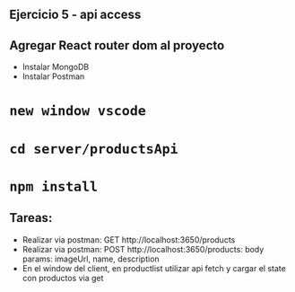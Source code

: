 ## Ejercicio 5 - api access

## Agregar React router dom al proyecto
- Instalar MongoDB
- Instalar Postman

# `new window vscode`
# `cd server/productsApi`
# `npm install`

## Tareas:

- Realizar via postman: GET http://localhost:3650/products
- Realizar via postman: POST http://localhost:3650/products: body params: imageUrl, name, description
- En el window del client, en productlist utilizar api fetch y cargar el state con productos via get
